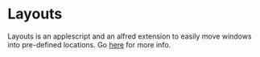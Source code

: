 # Layouts

Layouts is an applescript and an alfred extension to easily move windows into pre-defined locations. Go [here]() for more info.
